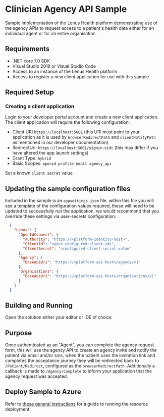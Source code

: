 # Clinician Agency API Sample

Sample implementation of the Lenus Health platform demonstrating use of the agency APIs to request access to a patient's health data either for an individual agent or for an entire organisation.

## Requirements

- .NET core 7.0 SDK
- Visual Studio 2019 or Visual Studio Code
- Access to an instance of the Lenus Health platform
- Access to register a new client application for use with this sample

## Required Setup

### Creating a client application

Login to your developer portal account and create a new client application.  The client application will require the following configuration:

- Client URI `https://localhost:5001` (this URI must point to your application as it is used by `browserRedirectPath` and `clientNotifyPath` as mentioned in our developer documentation)
- RedirectUri: `https://localhost:5001/signin-oidc` (this may differ if you have altered the app launch settings)
- Grant Type: `hybrid`
- Basic Scopes: `openid profile email agency_api`

Set a known `client secret` value

## Updating the sample configuration files

Included in the sample is an `appsettings.json` file, within this file you will see a template of the configuration values required, these will need to be updated to successfully run the application, we would recommend that you override these settings via user-secrets configuration:

```json
  {
    "Lenus": {
      "OpenIdConnect": {
        "Authority": "https://<platform-identity-host>",
        "ClientId": "<your-configured-client-id>",
        "ClientSecret": "<configured-client-secret-value"
      },
      "Agency": {
        "BaseApiUri": "https://<platform-api-host>/agency/v1"
      },
      "Organisations": {
        "BaseApiUri": "https://<platform-api-host>/organizations/v1"
      }
    }
  }
```

## Building and Running

Open the solution either your editor or IDE of choice

## Purpose

Once authenticated as an "Agent", you can complete the agency request form, this will use the agency API to create an agency invite and notify the patient via email and/or sms, when the patient uses the invitation link and completes the acceptance journey they will be redirected back to `/Patient/Redirect`, configured as the `browserRedirectPath`.  Additionally a callback is made to `/Agency/Complete` to inform your application that the agency request was accepted.

## Deploy Sample to Azure

Refer to [these general instructions](../deploy/readme.md) for a guide to running the resource deployment.
